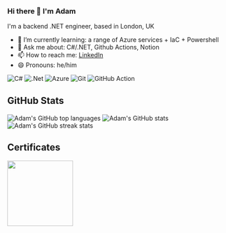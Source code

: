 ### Hi there 👋 I'm Adam
I'm a backend .NET engineer, based in London, UK <img src="https://cdn-icons-png.flaticon.com/512/323/323329.png" width="13"/>
- 🌱 I’m currently learning: a range of Azure services + IaC + Powershell
- 💬 Ask me about: C#/.NET, Github Actions, Notion
- 📫 How to reach me: [LinkedIn](https://www.linkedin.com/in/adam-friswell/)
- 😄 Pronouns: he/him

![C#](https://img.shields.io/badge/c%23-%23239120.svg?style=for-the-badge&logo=c-sharp&logoColor=white)
![.Net](https://img.shields.io/badge/.NET-5C2D91?style=for-the-badge&logo=.net&logoColor=white)
![Azure](https://img.shields.io/badge/azure-%230072C6.svg?style=for-the-badge&logo=microsoftazure&logoColor=white)
![Git](https://img.shields.io/badge/git-%23F05033.svg?style=for-the-badge&logo=git&logoColor=white)
![GitHub Action](https://img.shields.io/badge/githubactions-%234486fc.svg?style=for-the-badge&logo=githubactions&logoColor=white)

## GitHub Stats
<a>
  <img align="center" src="https://github-readme-stats.vercel.app/api/top-langs/?username=adamfriswell&show_icons=true&count_private=true&langs_count=3&theme=codeSTACKr&bg_color=151515" alt="Adam's GitHub top languages" />
  <img align="center" src="https://github-readme-stats.vercel.app/api?username=adamfriswell&show_icons=true&count_private=true&theme=codeSTACKr&bg_color=151515" alt="Adam's GitHub stats" />
</a>
<a>
  <img align="center" src="https://github-readme-streak-stats.herokuapp.com?user=adamfriswell&theme=dark&date_format=n%2Fj%5B%2FY%5D&fire=EB5454&currStreakLabel=e56537&ring=e56537" alt="Adam's GitHub streak stats" />
</a>

## Certificates
<a href="https://learn.microsoft.com/en-us/users/adamfriswell-7044/credentials/c14dcebeeb8d606">
  <img src="https://images.credly.com/size/680x680/images/be8fcaeb-c769-4858-b567-ffaaa73ce8cf/image.png" width="150">
</a>
